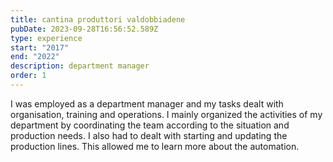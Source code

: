 ```yaml
---
title: cantina produttori valdobbiadene
pubDate: 2023-09-28T16:56:52.589Z
type: experience
start: "2017"
end: "2022"
description: department manager
order: 1
---
```


I was employed as a department manager and my tasks dealt with organisation, training and operations. I mainly organized the activities of my department by coordinating the team according to the situation and production needs.
I also had to dealt with starting and updating the production lines. This allowed me to learn more about the automation.
